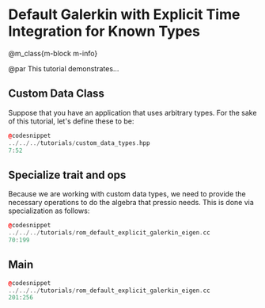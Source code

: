 
# Default Galerkin with Explicit Time Integration for Known Types

@m_class{m-block m-info}

@par
This tutorial demonstrates...

## Custom Data Class

Suppose that you have an application that uses arbitrary types.
For the sake of this tutorial, let's define these to be:

```cpp
@codesnippet
../../../tutorials/custom_data_types.hpp
7:52
```

## Specialize trait and ops
Because we are working with custom data types, we need to provide
the necessary operations to do the algebra that pressio needs.
This is done via specialization as follows:
```cpp
@codesnippet
../../../tutorials/rom_default_explicit_galerkin_eigen.cc
70:199
```

## Main

```cpp
@codesnippet
../../../tutorials/rom_default_explicit_galerkin_eigen.cc
201:256
```
